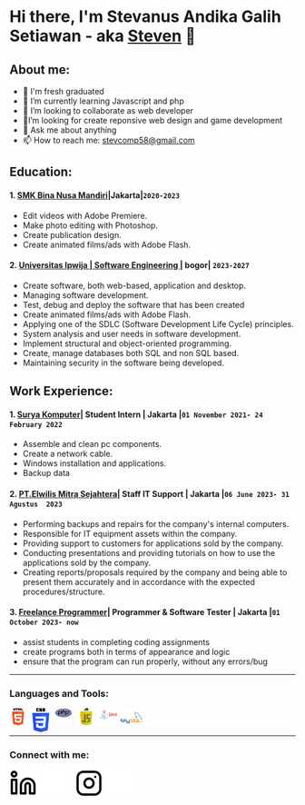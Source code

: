 # Hi there, I'm Stevanus Andika Galih Setiawan - aka [Steven](https://stevanusandika.github.io/Portfolio-Stevanus/) 👋
## About me:
- 🔭 I'm fresh graduated
- 🌱 I’m currently learning Javascript and php
- 👯 I’m looking to collaborate as web developer
- 🤔I’m looking for create reponsive web design and game development
- 💬 Ask me about anything
- 📫 How to reach me: stevcomp58@gmail.com

## Education:

#### 1. [SMK Bina Nusa Mandiri](https://smkbinanusamandiri.sch.id/)|Jakarta|`2020-2023`
   - Edit videos with Adobe Premiere.
   - Make photo editing with Photoshop.
   - Create publication design.
   - Create animated films/ads with Adobe Flash.
 #### 2. [Universitas Ipwija | Software Engineering ](https://ipwija.ac.id/) | bogor| `2023-2027`
   - Create software, both web-based, application and desktop.
   - Managing software development.
   - Test, debug and deploy the software that has been created
   - Create animated films/ads with Adobe Flash.
   - Applying one of the SDLC (Software Development Life Cycle) principles.
   - System analysis and user needs in software development.
   - Implement structural and object-oriented programming.
   - Create, manage databases both SQL and non SQL based.
   - Maintaining security in the software being developed.
## Work Experience:
#### 1. [Surya Komputer](https://maps.app.goo.gl/zyroHXGj7NhD4AYAA)| Student Intern | Jakarta |`01 November 2021- 24 February 2022`
   - Assemble and clean pc components.
   - Create a network cable.
   - Windows installation and applications.
   - Backup data

   #### 2. [PT.Elwilis Mitra Sejahtera](https://www.elwilis.com/)| Staff IT Support | Jakarta |`06 June 2023- 31 Agustus  2023`
   - Performing backups and repairs for the company's internal computers.
   - Responsible for IT equipment assets within the company.
   - Providing support to customers for applications sold by the company.
   - Conducting presentations and providing tutorials on how to use the applications sold by the company.
   - Creating reports/proposals required by the company and being able to present them accurately and in accordance with the expected procedures/structure.
     
   #### 3. [Freelance Programmer](https://github.com/StevanusAndikaGS)| Programmer & Software Tester | Jakarta |`01 October 2023- now` 
   - assist students in completing coding assignments 
   - create programs both in terms of appearance and logic
   - ensure that the program can run properly, without any errors/bug
   

---

### Languages and Tools:

[<img align="left" alt="HTML" width="30px" src="html.png" style="padding-right:10px;" />][webdev]
[<img align="left" alt="CSS" width="30px" src="CSS.png" style="padding-right:10px;" />][webdev]
[<img align="left" alt="Pycharm" width="30px" src="php.png" style="padding-right:10px;" />][webdev]
[<img align="left" alt="JS" width="30px" src="js.png" style="padding-right:10px;" />][webdev]
[<img align="left" alt="Java" width="30px" src="Java.png" style="padding-right:0px;" />][webdev]
[<img align="left" alt="Myql" width="50px" src="mysql.png" style="padding-right:10px;" />][webdev]

<br />
<br />

---
### Connect with me:
[![website](linkedin-light.svg)](https://www.linkedin.com/in/stevanus-andika-galih-setiawan-9127b8257)
[![website](linkedin-dark.svg)](https://www.linkedin.com/in/stevanus-andika-galih-setiawan-9127b8257)
&nbsp;&nbsp;
[![website](instagram-light.svg)](https://instagram.com/stevanus0602#gh-light-mode-only)
[![website](instagram-dark.svg)](https://instagram.com/stevanus0602#gh-dark-mode-only)



[webdev]: https://github.com/StevanusAndika
